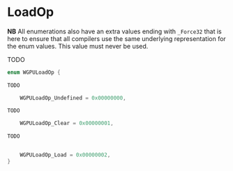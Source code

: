 

# LoadOp

**NB** All enumerations also have an extra values ending with `_Force32` that is here to ensure that all compilers use the same underlying representation for the enum values. This value must never be used.


TODO

```C
enum WGPULoadOp {
        
TODO

    WGPULoadOp_Undefined = 0x00000000,
        
TODO

    WGPULoadOp_Clear = 0x00000001,
        
TODO


    WGPULoadOp_Load = 0x00000002,
}
```
